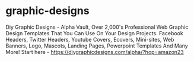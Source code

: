 # graphic-designs
 Diy Graphic Designs - Alpha Vault, Over 2,000's Professional Web Graphic Design Templates That You Can Use On Your Design Projects. Facebook Headers, Twitter Headers, Youtube Covers, Ecovers, Mini-sites, Web Banners, Logo, Mascots, Landing Pages, Powerpoint Templates And Many More! Start here - https://diygraphicdesigns.com/alpha/?hop=amazon23

